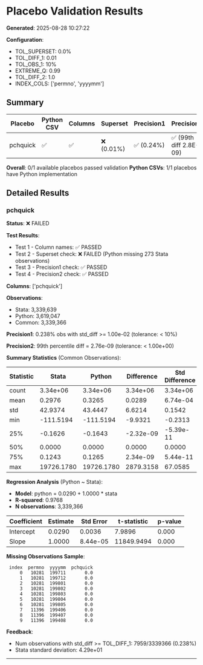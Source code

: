 # Placebo Validation Results

**Generated**: 2025-08-28 10:27:22

**Configuration**:
- TOL_SUPERSET: 0.0%
- TOL_DIFF_1: 0.01
- TOL_OBS_1: 10%
- EXTREME_Q: 0.99
- TOL_DIFF_2: 1.0
- INDEX_COLS: ['permno', 'yyyymm']

## Summary

| Placebo                   | Python CSV | Columns  | Superset  | Precision1   | Precision2              |
|---------------------------|------------|----------|-----------|--------------|-------------------------|
| pchquick                  | ✅         | ✅       | ❌ (0.01%)   | ✅ (0.24%)    | ✅ (99th diff 2.8E-09)   |

**Overall**: 0/1 available placebos passed validation
**Python CSVs**: 1/1 placebos have Python implementation

## Detailed Results

### pchquick

**Status**: ❌ FAILED

**Test Results**:
- Test 1 - Column names: ✅ PASSED
- Test 2 - Superset check: ❌ FAILED (Python missing 273 Stata observations)
- Test 3 - Precision1 check: ✅ PASSED
- Test 4 - Precision2 check: ✅ PASSED

**Columns**: ['pchquick']

**Observations**:
- Stata:  3,339,639
- Python: 3,619,047
- Common: 3,339,366

**Precision1**: 0.238% obs with std_diff >= 1.00e-02 (tolerance: < 10%)

**Precision2**: 99th percentile diff = 2.76e-09 (tolerance: < 1.00e+00)

**Summary Statistics** (Common Observations):

| Statistic  |          Stata |         Python |     Difference | Std Difference |
|------------|----------------|----------------|----------------|----------------|
| count      |       3.34e+06 |       3.34e+06 |       3.34e+06 |       3.34e+06 |
| mean       |         0.2976 |         0.3265 |         0.0289 |       6.74e-04 |
| std        |        42.9374 |        43.4447 |         6.6214 |         0.1542 |
| min        |      -111.5194 |      -111.5194 |        -9.9321 |        -0.2313 |
| 25%        |        -0.1626 |        -0.1643 |      -2.32e-09 |      -5.39e-11 |
| 50%        |         0.0000 |         0.0000 |         0.0000 |         0.0000 |
| 75%        |         0.1243 |         0.1265 |       2.34e-09 |       5.44e-11 |
| max        |     19726.1780 |     19726.1780 |      2879.3158 |        67.0585 |

**Regression Analysis** (Python ~ Stata):

- **Model**: python = 0.0290 + 1.0000 * stata
- **R-squared**: 0.9768
- **N observations**: 3,339,366

| Coefficient |     Estimate |    Std Error | t-statistic |   p-value |
|-------------|--------------|--------------|-------------|----------|
| Intercept   |       0.0290 |       0.0036 |      7.9896 |     0.000 |
| Slope       |       1.0000 |     8.44e-05 |  11849.9494 |     0.000 |

**Missing Observations Sample**:
```
 index  permno  yyyymm  pchquick
     0   10281  199711       0.0
     1   10281  199712       0.0
     2   10281  199801       0.0
     3   10281  199802       0.0
     4   10281  199803       0.0
     5   10281  199804       0.0
     6   10281  199805       0.0
     7   11396  199406       0.0
     8   11396  199407       0.0
     9   11396  199408       0.0
```

**Feedback**:
- Num observations with std_diff >= TOL_DIFF_1: 7959/3339366 (0.238%)
- Stata standard deviation: 4.29e+01

---

